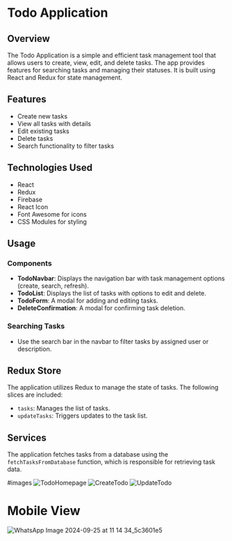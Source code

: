 # Todo Application

## Overview
The Todo Application is a simple and efficient task management tool that allows users to create, view, edit, and delete tasks. The app provides features for searching tasks and managing their statuses. It is built using React and Redux for state management.

## Features
- Create new tasks
- View all tasks with details
- Edit existing tasks
- Delete tasks
- Search functionality to filter tasks

## Technologies Used
- React
- Redux
- Firebase
- React Icon
- Font Awesome for icons
- CSS Modules for styling

## Usage

### Components
- **TodoNavbar**: Displays the navigation bar with task management options (create, search, refresh).
- **TodoList**: Displays the list of tasks with options to edit and delete.
- **TodoForm**: A modal for adding and editing tasks.
- **DeleteConfirmation**: A modal for confirming task deletion.

### Searching Tasks
- Use the search bar in the navbar to filter tasks by assigned user or description.

## Redux Store
The application utilizes Redux to manage the state of tasks. The following slices are included:
- `tasks`: Manages the list of tasks.
- `updateTasks`: Triggers updates to the task list.

## Services
The application fetches tasks from a database using the `fetchTasksFromDatabase` function, which is responsible for retrieving task data.

#images
![TodoHomepage](https://github.com/user-attachments/assets/90f659f3-651a-4984-9b1b-24b32d7499a7)
![CreateTodo](https://github.com/user-attachments/assets/8366d305-b93b-4894-8ef5-287ec4873556)
![UpdateTodo](https://github.com/user-attachments/assets/8540e9ff-6dc2-4546-a9b4-8f63c7655d31)

# Mobile View
![WhatsApp Image 2024-09-25 at 11 14 34_5c3601e5](https://github.com/user-attachments/assets/036ec411-a43a-4561-9e15-b02cc1e87458)
